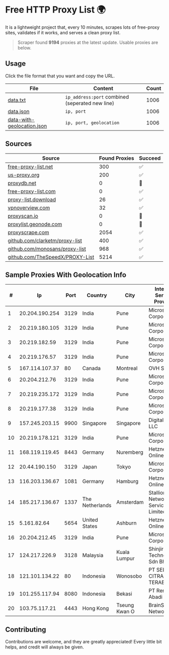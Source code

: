 
# Free HTTP Proxy List 🌍

It is a lightweight project that, every 10 minutes, scrapes lots of free-proxy sites, validates if it works, and serves a clean proxy list.


> Scraper found **9194** proxies at the latest update. Usable proxies are below.

## Usage

Click the file format that you want and copy the URL.


|File|Content|Count|
|----|-------|-----|
|[data.txt](https://raw.githubusercontent.com/themiralay/Proxy-List-World/master/data.txt)|`ip_address:port` combined (seperated new line)|1006|
|[data.json](https://raw.githubusercontent.com/themiralay/Proxy-List-World/master/data.json)|`ip, port`|1006|
|[data-with-geolocation.json](https://raw.githubusercontent.com/themiralay/Proxy-List-World/master/data-with-geolocation.json)|`ip, port, geolocation`|1006|

## Sources

|Source|Found Proxies|Succeed|
|------|-------------|-------|
|[free-proxy-list.net](https://free-proxy-list.net)|300|✅|
|[us-proxy.org](https://www.us-proxy.org)|200|✅|
|[proxydb.net](http://proxydb.net)|0|🚫|
|[free-proxy-list.com](https://free-proxy-list.com/?page=&port=&type%5B%5D=http&type%5B%5D=https&up_time=0&search=Search)|0|✅|
|[proxy-list.download](https://www.proxy-list.download/HTTP)|26|✅|
|[vpnoverview.com](https://vpnoverview.com/privacy/anonymous-browsing/free-proxy-servers)|32|✅|
|[proxyscan.io](https://www.proxyscan.io)|0|🚫|
|[proxylist.geonode.com](https://proxylist.geonode.com/api/proxy-list?limit=300&page=1&sort_by=lastChecked&sort_type=desc&protocols=http,https)|0|🚫|
|[proxyscrape.com](https://api.proxyscrape.com/v2/?request=displayproxies&protocol=http&timeout=10000&country=all&ssl=all&anonymity=all)|2054|✅|
|[github.com/clarketm/proxy-list](https://raw.githubusercontent.com/clarketm/proxy-list/master/proxy-list-raw.txt)|400|✅|
|[github.com/monosans/proxy-list](https://raw.githubusercontent.com/monosans/proxy-list/main/proxies/http.txt)|968|✅|
|[github.com/TheSpeedX/PROXY-List](https://raw.githubusercontent.com/TheSpeedX/PROXY-List/master/http.txt)|5214|✅|


## Sample Proxies With Geolocation Info

|#|Ip|Port|Country|City|Internet Service Provider|
|-|--|----|-------|----|-------------------------|
|1|20.204.190.254|3129|India|Pune|Microsoft Corporation|
|2|20.219.180.105|3129|India|Pune|Microsoft Corporation|
|3|20.219.182.59|3129|India|Pune|Microsoft Corporation|
|4|20.219.176.57|3129|India|Pune|Microsoft Corporation|
|5|167.114.107.37|80|Canada|Montreal|OVH SAS|
|6|20.204.212.76|3129|India|Pune|Microsoft Corporation|
|7|20.219.235.172|3129|India|Pune|Microsoft Corporation|
|8|20.219.177.38|3129|India|Pune|Microsoft Corporation|
|9|157.245.203.15|9900|Singapore|Singapore|DigitalOcean, LLC|
|10|20.219.178.121|3129|India|Pune|Microsoft Corporation|
|11|168.119.119.45|8443|Germany|Nuremberg|Hetzner Online GmbH|
|12|20.44.190.150|3129|Japan|Tokyo|Microsoft Corporation|
|13|116.203.136.67|1081|Germany|Hamburg|Hetzner Online GmbH|
|14|185.217.136.67|1337|The Netherlands|Amsterdam|Stallion Network Services Limited|
|15|5.161.82.64|5654|United States|Ashburn|Hetzner Online GmbH|
|16|20.204.212.45|3129|India|Pune|Microsoft Corporation|
|17|124.217.226.9|3128|Malaysia|Kuala Lumpur|Shinjiru Technology Sdn Bhd|
|18|121.101.134.22|80|Indonesia|Wonosobo|PT SELARAS CITRA TERABIT|
|19|101.255.117.94|8080|Indonesia|Bekasi|PT Remala Abadi|
|20|103.75.117.21|4443|Hong Kong|Tseung Kwan O|BrainStorm Network|



## Contributing

Contributions are welcome, and they are greatly appreciated! Every
little bit helps, and credit will always be given.

